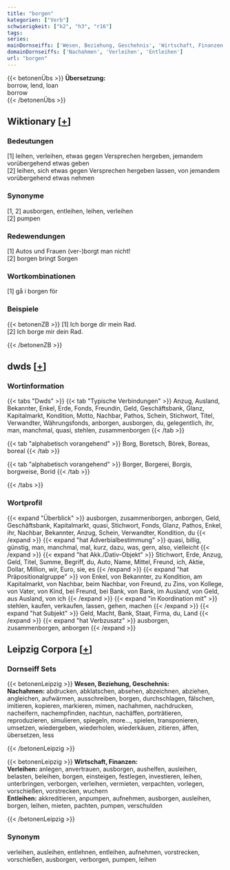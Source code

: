 ```yaml
---
title: "borgen"
kategorien: ["Verb"]
schwierigkeit: ["k2", "h3", "r16"]
tags:
series:
mainDornseiffs: ['Wesen, Beziehung, Geschehnis', 'Wirtschaft, Finanzen']
domainDornseiffs: ['Nachahmen', 'Verleihen', 'Entleihen']
url: "borgen"
---
```


{{< betonenÜbs >}}
**Übersetzung:**  
borrow, lend, loan  
borrow  
{{< /betonenÜbs >}}

## Wiktionary [[+](https://de.wiktionary.org/wiki/borgen)]

### Bedeutungen
[1] leihen, verleihen, etwas gegen Versprechen hergeben, jemandem vorübergehend etwas geben  
[2] leihen, sich etwas gegen Versprechen hergeben lassen, von jemandem vorübergehend etwas nehmen  

### Synonyme
[1, 2] ausborgen, entleihen, leihen, verleihen  
[2] pumpen  

### Redewendungen
[1] Autos und Frauen (ver-)borgt man nicht!  
[2] borgen bringt Sorgen  

### Wortkombinationen
[1] gå i borgen för  

### Beispiele
{{< betonenZB >}}
[1] Ich borge dir mein Rad.  
[2] Ich borge mir dein Rad.  

{{< /betonenZB >}}


## dwds [[+](https://www.dwds.de/wb/borgen)]

### Wortinformation
{{< tabs "Dwds" >}}
{{< tab "Typische Verbindungen" >}}
Anzug, Ausland, Bekannter, Enkel, Erde, Fonds, Freundin, Geld, Geschäftsbank, Glanz, Kapitalmarkt, Kondition, Motto, Nachbar, Pathos, Schein, Stichwort, Titel, Verwandter, Währungsfonds, anborgen, ausborgen, du, gelegentlich, ihr, man, manchmal, quasi, stehlen, zusammenborgen
{{< /tab >}}

{{< tab "alphabetisch vorangehend" >}}
Borg, Boretsch, Börek, Boreas, boreal
{{< /tab >}}

{{< tab "alphabetisch vorangehend" >}}
Borger, Borgerei, Borgis, borgweise, Borid
{{< /tab >}}

{{< /tabs >}}

### Wortprofil
{{< expand "Überblick" >}} ausborgen, zusammenborgen, anborgen, Geld, Geschäftsbank, Kapitalmarkt, quasi, Stichwort, Fonds, Glanz, Pathos, Enkel, ihr, Nachbar, Bekannter, Anzug, Schein, Verwandter, Kondition, du {{< /expand >}}
{{< expand "hat Adverbialbestimmung" >}} quasi, billig, günstig, man, manchmal, mal, kurz, dazu, was, gern, also, vielleicht {{< /expand >}}
{{< expand "hat Akk./Dativ-Objekt" >}} Stichwort, Erde, Anzug, Geld, Titel, Summe, Begriff, du, Auto, Name, Mittel, Freund, ich, Aktie, Dollar, Million, wir, Euro, sie, es {{< /expand >}}
{{< expand "hat Präpositionalgruppe" >}} von Enkel, von Bekannter, zu Kondition, am Kapitalmarkt, von Nachbar, beim Nachbar, von Freund, zu Zins, von Kollege, von Vater, von Kind, bei Freund, bei Bank, von Bank, im Ausland, von Geld, aus Ausland, von ich {{< /expand >}}
{{< expand "in Koordination mit" >}} stehlen, kaufen, verkaufen, lassen, gehen, machen {{< /expand >}}
{{< expand "hat Subjekt" >}} Geld, Macht, Bank, Staat, Firma, du, Land {{< /expand >}}
{{< expand "hat Verbzusatz" >}} ausborgen, zusammenborgen, anborgen {{< /expand >}}

## Leipzig Corpora [[+](https://corpora.uni-leipzig.de/en/res?word=borgen&corpusId=deu_newscrawl-public_2018)]

### Dornseiff Sets
{{< betonenLeipzig >}}
**Wesen, Beziehung, Geschehnis:**  
**Nachahmen:** abdrucken, abklatschen, absehen, abzeichnen, abziehen, angleichen, aufwärmen, ausschreiben, borgen, durchschlagen, fälschen, imitieren, kopieren, markieren, mimen, nachahmen, nachdrucken, nacheifern, nachempfinden, nachtun, nachäffen, porträtieren, reproduzieren, simulieren, spiegeln, more..., spielen, transponieren, umsetzen, wiedergeben, wiederholen, wiederkäuen, zitieren, äffen, übersetzen, less  

{{< /betonenLeipzig >}}


{{< betonenLeipzig >}}
**Wirtschaft, Finanzen:**  
**Verleihen:** anlegen, anvertrauen, ausborgen, aushelfen, ausleihen, belasten, beleihen, borgen, einsteigen, festlegen, investieren, leihen, unterbringen, verborgen, verleihen, vermieten, verpachten, vorlegen, vorschießen, vorstrecken, wuchern  
**Entleihen:** akkreditieren, anpumpen, aufnehmen, ausborgen, ausleihen, borgen, leihen, mieten, pachten, pumpen, verschulden  

{{< /betonenLeipzig >}}

### Synonym
verleihen, ausleihen, entlehnen, entleihen, aufnehmen, vorstrecken, vorschießen, ausborgen, verborgen, pumpen, leihen

